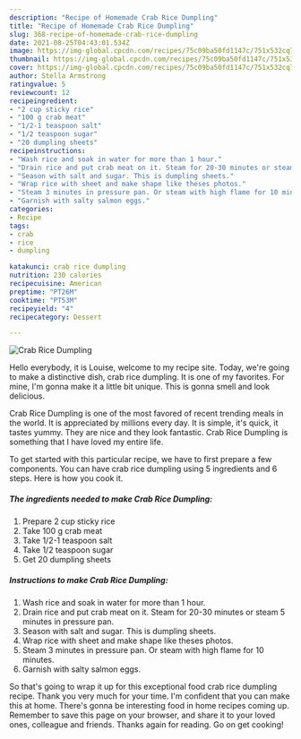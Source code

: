 ```yaml
---
description: "Recipe of Homemade Crab Rice Dumpling"
title: "Recipe of Homemade Crab Rice Dumpling"
slug: 368-recipe-of-homemade-crab-rice-dumpling
date: 2021-08-25T04:43:01.534Z
image: https://img-global.cpcdn.com/recipes/75c09ba50fd1147c/751x532cq70/crab-rice-dumpling-recipe-main-photo.jpg
thumbnail: https://img-global.cpcdn.com/recipes/75c09ba50fd1147c/751x532cq70/crab-rice-dumpling-recipe-main-photo.jpg
cover: https://img-global.cpcdn.com/recipes/75c09ba50fd1147c/751x532cq70/crab-rice-dumpling-recipe-main-photo.jpg
author: Stella Armstrong
ratingvalue: 5
reviewcount: 12
recipeingredient:
- "2 cup sticky rice"
- "100 g crab meat"
- "1/2-1 teaspoon salt"
- "1/2 teaspoon sugar"
- "20 dumpling sheets"
recipeinstructions:
- "Wash rice and soak in water for more than 1 hour."
- "Drain rice and put crab meat on it. Steam for 20-30 minutes or steam 5 minutes in pressure pan."
- "Season with salt and sugar. This is dumpling sheets."
- "Wrap rice with sheet and make shape like theses photos."
- "Steam 3 minutes in pressure pan. Or steam with high flame for 10 minutes."
- "Garnish with salty salmon eggs."
categories:
- Recipe
tags:
- crab
- rice
- dumpling

katakunci: crab rice dumpling 
nutrition: 230 calories
recipecuisine: American
preptime: "PT26M"
cooktime: "PT53M"
recipeyield: "4"
recipecategory: Dessert

---
```



![Crab Rice Dumpling](https://img-global.cpcdn.com/recipes/75c09ba50fd1147c/751x532cq70/crab-rice-dumpling-recipe-main-photo.jpg)

Hello everybody, it is Louise, welcome to my recipe site. Today, we're going to make a distinctive dish, crab rice dumpling. It is one of my favorites. For mine, I'm gonna make it a little bit unique. This is gonna smell and look delicious.

Crab Rice Dumpling is one of the most favored of recent trending meals in the world. It is appreciated by millions every day. It is simple, it's quick, it tastes yummy. They are nice and they look fantastic. Crab Rice Dumpling is something that I have loved my entire life.




To get started with this particular recipe, we have to first prepare a few components. You can have crab rice dumpling using 5 ingredients and 6 steps. Here is how you cook it.

<!--inarticleads1-->

##### The ingredients needed to make Crab Rice Dumpling:

1. Prepare 2 cup sticky rice
1. Take 100 g crab meat
1. Take 1/2-1 teaspoon salt
1. Take 1/2 teaspoon sugar
1. Get 20 dumpling sheets




<!--inarticleads2-->

##### Instructions to make Crab Rice Dumpling:

1. Wash rice and soak in water for more than 1 hour.
1. Drain rice and put crab meat on it. Steam for 20-30 minutes or steam 5 minutes in pressure pan.
1. Season with salt and sugar. This is dumpling sheets.
1. Wrap rice with sheet and make shape like theses photos.
1. Steam 3 minutes in pressure pan. Or steam with high flame for 10 minutes.
1. Garnish with salty salmon eggs.




So that's going to wrap it up for this exceptional food crab rice dumpling recipe. Thank you very much for your time. I'm confident that you can make this at home. There's gonna be interesting food in home recipes coming up. Remember to save this page on your browser, and share it to your loved ones, colleague and friends. Thanks again for reading. Go on get cooking!
